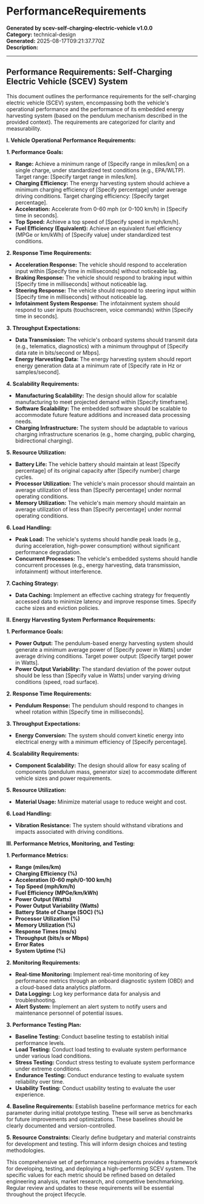 # PerformanceRequirements

**Generated by scev-self-charging-electric-vehicle v1.0.0**  
**Category:** technical-design  
**Generated:** 2025-08-17T09:21:37.770Z  
**Description:** 

---

## Performance Requirements: Self-Charging Electric Vehicle (SCEV) System

This document outlines the performance requirements for the self-charging electric vehicle (SCEV) system, encompassing both the vehicle's operational performance and the performance of its embedded energy harvesting system (based on the pendulum mechanism described in the provided context).  The requirements are categorized for clarity and measurability.


**I. Vehicle Operational Performance Requirements:**

**1. Performance Goals:**

* **Range:** Achieve a minimum range of [Specify range in miles/km] on a single charge, under standardized test conditions (e.g., EPA/WLTP).  Target range: [Specify target range in miles/km].
* **Charging Efficiency:** The energy harvesting system should achieve a minimum charging efficiency of [Specify percentage] under average driving conditions. Target charging efficiency: [Specify target percentage].
* **Acceleration:**  Accelerate from 0-60 mph (or 0-100 km/h) in [Specify time in seconds].
* **Top Speed:** Achieve a top speed of [Specify speed in mph/km/h].
* **Fuel Efficiency (Equivalent):**  Achieve an equivalent fuel efficiency (MPGe or km/kWh) of [Specify value] under standardized test conditions.


**2. Response Time Requirements:**

* **Acceleration Response:** The vehicle should respond to acceleration input within [Specify time in milliseconds] without noticeable lag.
* **Braking Response:** The vehicle should respond to braking input within [Specify time in milliseconds] without noticeable lag.
* **Steering Response:** The vehicle should respond to steering input within [Specify time in milliseconds] without noticeable lag.
* **Infotainment System Response:** The infotainment system should respond to user inputs (touchscreen, voice commands) within [Specify time in seconds].


**3. Throughput Expectations:**

* **Data Transmission:** The vehicle's onboard systems should transmit data (e.g., telematics, diagnostics) with a minimum throughput of [Specify data rate in bits/second or Mbps].
* **Energy Harvesting Data:** The energy harvesting system should report energy generation data at a minimum rate of [Specify rate in Hz or samples/second].


**4. Scalability Requirements:**

* **Manufacturing Scalability:** The design should allow for scalable manufacturing to meet projected demand within [Specify timeframe].
* **Software Scalability:** The embedded software should be scalable to accommodate future feature additions and increased data processing needs.
* **Charging Infrastructure:** The system should be adaptable to various charging infrastructure scenarios (e.g., home charging, public charging, bidirectional charging).


**5. Resource Utilization:**

* **Battery Life:** The vehicle battery should maintain at least [Specify percentage] of its original capacity after [Specify number] charge cycles.
* **Processor Utilization:**  The vehicle's main processor should maintain an average utilization of less than [Specify percentage] under normal operating conditions.
* **Memory Utilization:** The vehicle's main memory should maintain an average utilization of less than [Specify percentage] under normal operating conditions.


**6. Load Handling:**

* **Peak Load:** The vehicle's systems should handle peak loads (e.g., during acceleration, high-power consumption) without significant performance degradation.
* **Concurrent Processes:** The vehicle's embedded systems should handle concurrent processes (e.g., energy harvesting, data transmission, infotainment) without interference.


**7. Caching Strategy:**

* **Data Caching:** Implement an effective caching strategy for frequently accessed data to minimize latency and improve response times.  Specify cache sizes and eviction policies.


**II. Energy Harvesting System Performance Requirements:**

**1. Performance Goals:**

* **Power Output:**  The pendulum-based energy harvesting system should generate a minimum average power of [Specify power in Watts] under average driving conditions. Target power output: [Specify target power in Watts].
* **Power Output Variability:** The standard deviation of the power output should be less than [Specify value in Watts] under varying driving conditions (speed, road surface).


**2. Response Time Requirements:**

* **Pendulum Response:** The pendulum should respond to changes in wheel rotation within [Specify time in milliseconds].


**3. Throughput Expectations:**

* **Energy Conversion:** The system should convert kinetic energy into electrical energy with a minimum efficiency of [Specify percentage].


**4. Scalability Requirements:**

* **Component Scalability:**  The design should allow for easy scaling of components (pendulum mass, generator size) to accommodate different vehicle sizes and power requirements.


**5. Resource Utilization:**

* **Material Usage:** Minimize material usage to reduce weight and cost.


**6. Load Handling:**

* **Vibration Resistance:** The system should withstand vibrations and impacts associated with driving conditions.


**III.  Performance Metrics, Monitoring, and Testing:**

**1. Performance Metrics:**

* **Range (miles/km)**
* **Charging Efficiency (%)**
* **Acceleration (0-60 mph/0-100 km/h)**
* **Top Speed (mph/km/h)**
* **Fuel Efficiency (MPGe/km/kWh)**
* **Power Output (Watts)**
* **Power Output Variability (Watts)**
* **Battery State of Charge (SOC) (%)**
* **Processor Utilization (%)**
* **Memory Utilization (%)**
* **Response Times (ms/s)**
* **Throughput (bits/s or Mbps)**
* **Error Rates**
* **System Uptime (%)**


**2. Monitoring Requirements:**

* **Real-time Monitoring:** Implement real-time monitoring of key performance metrics through an onboard diagnostic system (OBD) and a cloud-based data analytics platform.
* **Data Logging:** Log key performance data for analysis and troubleshooting.
* **Alert System:** Implement an alert system to notify users and maintenance personnel of potential issues.


**3. Performance Testing Plan:**

* **Baseline Testing:** Conduct baseline testing to establish initial performance levels.
* **Load Testing:** Conduct load testing to evaluate system performance under various load conditions.
* **Stress Testing:** Conduct stress testing to evaluate system performance under extreme conditions.
* **Endurance Testing:** Conduct endurance testing to evaluate system reliability over time.
* **Usability Testing:** Conduct usability testing to evaluate the user experience.


**4. Baseline Requirements:**  Establish baseline performance metrics for each parameter during initial prototype testing. These will serve as benchmarks for future improvements and optimizations.  These baselines should be clearly documented and version-controlled.

**5. Resource Constraints:**  Clearly define budgetary and material constraints for development and testing.  This will inform design choices and testing methodologies.


This comprehensive set of performance requirements provides a framework for developing, testing, and deploying a high-performing SCEV system.  The specific values for each metric should be refined based on detailed engineering analysis, market research, and competitive benchmarking.  Regular review and updates to these requirements will be essential throughout the project lifecycle.
